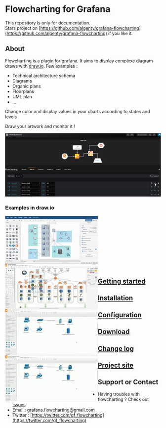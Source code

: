 # Flowcharting for Grafana
This repository is only for documentation.  
Stars project on [https://github.com/algenty/grafana-flowcharting](https://github.com/algenty/grafana-flowcharting) if you like it.  

## About
Flowcharting is a plugin for grafana. It aims to display complexe diagram draws with [draw.io](https://draw.io/). Few examples :
  * Technical architecture schema
  * Diagrams
  * Organic plans
  * Floorplans
  * UML plan 
  * ...  
  
Change color and display values in your charts according to states and levels

Draw your artwork and monitor it !

![technology](images/animated_tech_small.png)

### Examples in draw.io

<img style="border:0px;margin:0px;float:left;width:300px;height:150px;" src="images/drawio_example1.jpg" />
<img style="border:0px;margin:0px;float:left;width:300px;height:150px;" src="images/drawio_example2.jpg" />
<img style="border:0px;margin:0px;float:left;width:300px;height:150px;" src="images/drawio_example3.jpg" />
<img style="border:0px;margin:0px;float:left;width:300px;height:150px;" src="images/drawio_example3.jpg" />
<br/><br/><br/><br/><br/><br/><br/><br/><br/><br/>  
  
  
## [Getting started](./STARTED.md)  
  
## [Installation](./INSTALL.md)  
  
## [Configuration](./SETUP.md)  
  
## [Download](./ARCHIVES.md)  
  
## [Change log](./CHANGELOG.md)  
  
## [Project site](https://github.com/algenty/grafana-plugin-repository  )

## Support or Contact

  - Having troubles with flowcharting ? Check out [issues](https://github.com/algenty/grafana-flowcharting/issues)
  - Email : <grafana.flowcharting@gmail.com>
  - Twitter : [https://twitter.com/gf_flowcharting](https://twitter.com/gf_flowcharting)
